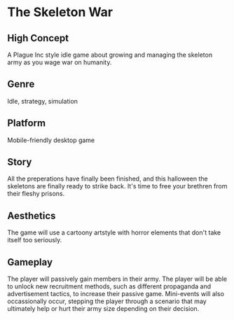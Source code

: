 # The Skeleton War

## High Concept
A Plague Inc style idle game about growing and managing the skeleton army as you wage war on humanity.

## Genre
Idle, strategy, simulation

## Platform
Mobile-friendly desktop game

## Story
All the preperations have finally been finished, and this halloween the skeletons are finally ready to strike back. It's time to free your brethren from their fleshy prisons.

## Aesthetics
The game will use a cartoony artstyle with horror elements that don't take itself too seriously.

## Gameplay
The player will passively gain members in their army. The player will be able to unlock new recruitment methods, such as different propaganda and advertisement tactics, to increase their passive game. Mini-events will also occassionally occur, stepping the player through a scenario that may ultimately help or hurt their army size depending on their decision.
